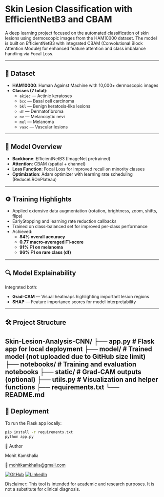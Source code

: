# Skin Lesion Classification with EfficientNetB3 and CBAM

A deep learning project focused on the automated classification of skin lesions using dermoscopic images from the HAM10000 dataset. The model is built on EfficientNetB3 with integrated CBAM (Convolutional Block Attention Module) for enhanced feature attention and class imbalance handling via Focal Loss.

---

## 📁 Dataset

- **HAM10000**: Human Against Machine with 10,000+ dermoscopic images
- **Classes (7 total)**:
  - `akiec` — Actinic keratoses
  - `bcc` — Basal cell carcinoma
  - `bkl` — Benign keratosis-like lesions
  - `df` — Dermatofibroma
  - `nv` — Melanocytic nevi
  - `mel` — Melanoma
  - `vasc` — Vascular lesions

---

## 🧠 Model Overview

- **Backbone**: EfficientNetB3 (ImageNet pretrained)
- **Attention**: CBAM (spatial + channel)
- **Loss Function**: Focal Loss for improved recall on minority classes
- **Optimization**: Adam optimizer with learning rate scheduling (ReduceLROnPlateau)

---

## ⚙️ Training Highlights

- Applied extensive data augmentation (rotation, brightness, zoom, shifts, flips)
- EarlyStopping and learning rate reduction callbacks
- Trained on class-balanced set for improved per-class performance
- Achieved:
  - **84% overall accuracy**
  - **0.77 macro-averaged F1-score**
  - **91% F1 on melanoma**
  - **96% F1 on rare class (df)**

---

## 🔍 Model Explainability

Integrated both:
- **Grad-CAM** — Visual heatmaps highlighting important lesion regions
- **SHAP** — Feature importance scores for model interpretability

---

## 🛠️ Project Structure
Skin-Lesion-Analysis-CNN/
├── app.py # Flask app for local deployment
├── model/ # Trained model (not uploaded due to GitHub size limit)
├── notebooks/ # Training and evaluation notebooks
├── static/ # Grad-CAM outputs (optional)
├── utils.py # Visualization and helper functions
├── requirements.txt
└── README.md
---

## 🚀 Deployment

To run the Flask app locally:

```bash
pip install -r requirements.txt
python app.py
```
👤 Author

Mohit Kamkhalia

📧 mohitkamkhalia@gmail.com

[![GitHub](https://img.shields.io/badge/GitHub-000?logo=github&logoColor=white)](https://github.com/Mohit-K90)
[![LinkedIn](https://img.shields.io/badge/LinkedIn-0077B5?logo=linkedin&logoColor=white)](https://www.linkedin.com/in/mohit-kamkhalia-7b61892a9/)

Disclaimer: This tool is intended for academic and research purposes. It is not a substitute for clinical diagnosis.
